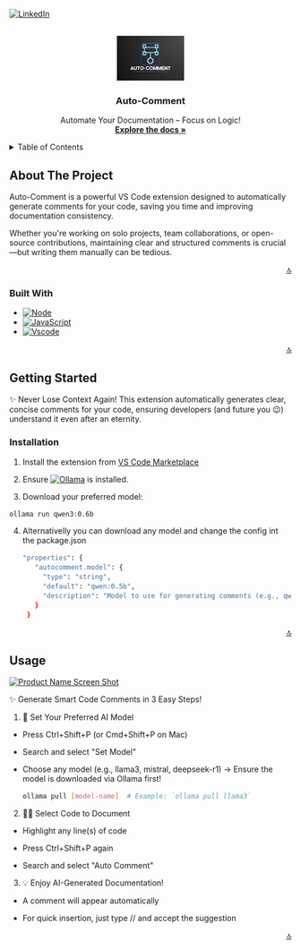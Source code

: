 <!-- Improved compatibility of 🔝 link: See: https://github.com/othneildrew/Best-README-Template/pull/73 -->
<a id="readme-top"></a>
<!--
*** Thanks for checking out the Best-README-Template. If you have a suggestion
*** that would make this better, please fork the repo and create a pull request
*** or simply open an issue with the tag "enhancement".
*** Don't forget to give the project a star!
*** Thanks again! Now go create something AMAZING! :D
-->



<!-- PROJECT SHIELDS -->
<!--
*** I'm using markdown "reference style" links for readability.
*** Reference links are enclosed in brackets [ ] instead of parentheses ( ).
*** See the bottom of this document for the declaration of the reference variables
*** for contributors-url, forks-url, etc. This is an optional, concise syntax you may use.
*** https://www.markdownguide.org/basic-syntax/#reference-style-links
-->
<!-- [![Contributors][contributors-shield]][contributors-url]
[![Forks][forks-shield]][forks-url]
[![Stargazers][stars-shield]][stars-url]
[![Issues][issues-shield]][issues-url]
[![project_license][license-shield]][license-url] -->

[![LinkedIn][linkedin-shield]][linkedin-url]



<!-- PROJECT LOGO -->
<br />
<div align="center">
  <a href="https://github.com/idkmanan/Auto-Comment">
    <img src="images/autocomment.png" alt="Logo" width="120" height="80">
  </a>

  <h3 align="center">Auto-Comment</h3>

  <p align="center">
    Automate Your Documentation – Focus on Logic!
    <br />
    <a href="https://github.com/idkmanan/Auto-Comment"><strong>Explore the docs »</strong></a>
    <br />
  </p>
</div>

<!-- TABLE OF CONTENTS -->
<details>
  <summary>Table of Contents</summary>
  <ol>
    <li>
      <a href="#about-the-project">About The Project</a>
      <ul>
        <li><a href="#built-with">Built With</a></li>
      </ul>
    </li>
    <li>
      <a href="#getting-started">Getting Started</a>
      <ul>
        <li><a href="#installation">Installation</a></li>
      </ul>
    </li>
    <li><a href="#usage">Usage</a></li>
  </ol>
</details>



<!-- ABOUT THE PROJECT -->
## About The Project

Auto-Comment is a powerful VS Code extension designed to automatically generate comments for your code, saving you time and improving documentation consistency.

Whether you're working on solo projects, team collaborations, or open-source contributions, maintaining clear and structured comments is crucial—but writing them manually can be tedious.

<p align="right"><a href="#readme-top">🔝</a></p>



### Built With

* [![Node][Node.js]][Node-url]
* [![JavaScript][javascr.js]][javascr-url]
* [![Vscode][Vscode.js]][Vscode-url]

<p align="right"><a href="#readme-top">🔝</a></p>



<!-- GETTING STARTED -->
## Getting Started

✨ Never Lose Context Again! This extension automatically generates clear, concise comments for your code, ensuring developers (and future you 😉) understand it even after an eternity.


### Installation

1. Install the extension from [VS Code Marketplace][Vsmarket-url]

2. Ensure [![Ollama][Ollama.io]][Ollama-url] is installed.

3.  Download your preferred model:
   ```sh
   ollama run qwen3:0.6b
   ```
4. Alternativelly you can download any model and change the config int the package.json
   ```sh
   "properties": {
      "autocomment.model": {
        "type": "string",
        "default": "qwen:0.5b",
        "description": "Model to use for generating comments (e.g., qwen:0.5b, deepseek-r1:latest, wizardlm2:latest, qwen3:0.6b)"
      }
    }
    ```

<p align="right"><a href="#readme-top">🔝</a></p>



<!-- USAGE EXAMPLES -->
## Usage

[![Product Name Screen Shot][product-screenshot]](https://example.com)

✨ Generate Smart Code Comments in 3 Easy Steps!

1. 📌 Set Your Preferred AI Model

* Press Ctrl+Shift+P (or Cmd+Shift+P on Mac)

* Search and select "Set Model"

* Choose any model (e.g., llama3, mistral, deepseek-r1)
    → Ensure the model is downloaded via Ollama first!
    ```sh
    ollama pull [model-name]  # Example: `ollama pull llama3`
    ```

2. 👩‍💻 Select Code to Document

* Highlight any line(s) of code

* Press Ctrl+Shift+P again

* Search and select "Auto Comment"

3. 💡 Enjoy AI-Generated Documentation!

* A comment will appear automatically

* For quick insertion, just type // and accept the suggestion

<p align="right"><a href="#readme-top">🔝</a></p>

<!-- MARKDOWN LINKS & IMAGES -->
<!-- https://www.markdownguide.org/basic-syntax/#reference-style-links -->
[linkedin-shield]: https://img.shields.io/badge/-LinkedIn-black.svg?style=for-the-badge&logo=linkedin&colorB=555
[linkedin-url]: https://www.linkedin.com/in/manan-agg005/
[product-screenshot]: images/auto-comment.gif
[Node.js]: https://img.shields.io/badge/Node.js-339933?style=for-the-badge&logo=nodedotjs&logoColor=white
[Node-url]: https://nodejs.org/
[javascr.js]: https://img.shields.io/badge/JavaScript-F7DF1E?style=for-the-badge&logo=javascript&logoColor=black
[javascr-url]: https://developer.mozilla.org/en-US/docs/Web/JavaScript
[Vscode.js]: https://img.shields.io/badge/VS_Code-007ACC?style=for-the-badge&logo=visualstudiocode&logoColor=white
[Vscode-url]: https://code.visualstudio.com/api
[Ollama.io]: https://img.shields.io/badge/Ollama-7C4DFF?style=for-the-badge&logo=ollama&logoColor=white
[Ollama-url]: https://ollama.com/download
[Vsmarket-url]: https://marketplace.visualstudio.com/vscode